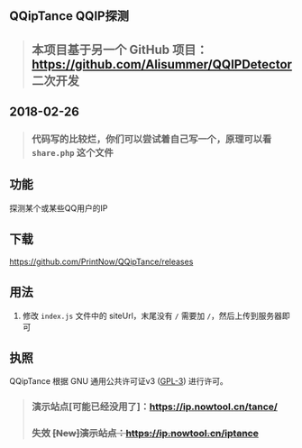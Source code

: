 ## QQipTance QQIP探测
> ## 本项目基于另一个 GitHub 项目：https://github.com/Alisummer/QQIPDetector 二次开发

## 2018-02-26
> ### 代码写的比较烂，你们可以尝试着自己写一个，原理可以看 `share.php` 这个文件

## 功能
探测某个或某些QQ用户的IP

## 下载
https://github.com/PrintNow/QQipTance/releases

## 用法
1. 修改 `index.js` 文件中的 siteUrl，末尾没有 `/` 需要加 `/`，然后上传到服务器即可

## 执照
QQipTance 根据 GNU 通用公共许可证v3 (<a href="http://www.gnu.org/copyleft/gpl.html" target="_blank">GPL-3</a>) 进行许可。


> ### 演示站点[可能已经没用了]：<a href="https://ip.nowtool.cn/tance/" target="_blank">https://ip.nowtool.cn/tance/</a>
> ### 失效 ~~[New]演示站点：<a href="https://ip.nowtool.cn/iptance/" target="_blank">https://ip.nowtool.cn/iptance</a>~~
